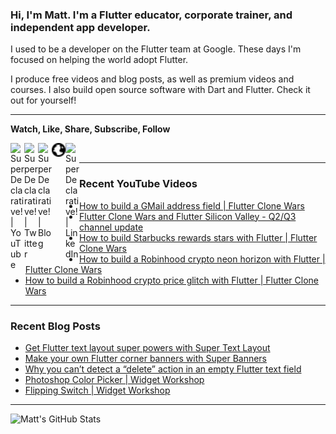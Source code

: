 ### Hi, I'm Matt. I'm a Flutter educator, corporate trainer, and independent app developer.

I used to be a developer on the Flutter team at Google. These days I'm focused on helping the world adopt Flutter.

I produce free videos and blog posts, as well as premium videos and courses. I also build open source software with Dart and Flutter. Check it out for yourself!

---

**Watch, Like, Share, Subscribe, Follow**

[<img align="left" alt="Super Declarative! | YouTube" width="22px" src="https://cdn.jsdelivr.net/npm/simple-icons@v3/icons/youtube.svg" />][youtube]
[<img align="left" alt="Super Declarative! | Twitter" width="22px" src="https://cdn.jsdelivr.net/npm/simple-icons@v3/icons/twitter.svg" />][twitter]
[<img align="left" alt="Super Declarative! | Blog" width="22px" src="https://cdn.jsdelivr.net/npm/simple-icons@v3/icons/medium.svg" />][blog]
[<img align="left" alt="Super Declarative! | Website" width="22px" src="https://raw.githubusercontent.com/iconic/open-iconic/master/svg/globe.svg" />][website]
[<img align="left" alt="Super Declarative! | LinkedIn" width="22px" src="https://cdn.jsdelivr.net/npm/simple-icons@v3/icons/linkedin.svg" />][linkedin]
<br>

---

### Recent YouTube Videos
<!-- YOUTUBE:START -->
- [How to build a GMail address field | Flutter Clone Wars](https://www.youtube.com/watch?v=vKILOWoAxx8)
- [Flutter Clone Wars and Flutter Silicon Valley - Q2/Q3 channel update](https://www.youtube.com/watch?v=M-0Nzy5BRTU)
- [How to build Starbucks rewards stars with Flutter | Flutter Clone Wars](https://www.youtube.com/watch?v=Cdysnf1Lh_I)
- [How to build a Robinhood crypto neon horizon with Flutter | Flutter Clone Wars](https://www.youtube.com/watch?v=cSi0OJJglqw)
- [How to build a Robinhood crypto price glitch with Flutter | Flutter Clone Wars](https://www.youtube.com/watch?v=nhvhS-dTop8)
<!-- YOUTUBE:END -->

---

### Recent Blog Posts
<!-- BLOG-POST-LIST:START -->
- [Get Flutter text layout super powers with Super Text Layout](https://medium.com/super-declarative/get-flutter-text-layout-super-powers-with-super-text-layout-9ff014e6287d?source=rss----87da985e7675---4)
- [Make your own Flutter corner banners with Super Banners](https://medium.com/super-declarative/make-your-own-flutter-corner-banners-with-super-banners-ba5b42d526ec?source=rss----87da985e7675---4)
- [Why you can’t detect a “delete” action in an empty Flutter text field](https://medium.com/super-declarative/why-you-cant-detect-a-delete-action-in-an-empty-flutter-text-field-3cf53e47b631?source=rss----87da985e7675---4)
- [Photoshop Color Picker | Widget Workshop](https://medium.com/super-declarative/photoshop-color-picker-widget-workshop-8a2784fb934a?source=rss----87da985e7675---4)
- [Flipping Switch | Widget Workshop](https://medium.com/super-declarative/flipping-switch-widget-workshop-c79d8535aeee?source=rss----87da985e7675---4)
<!-- BLOG-POST-LIST:END -->

---

<img align="left" alt="Matt's GitHub Stats" src="https://github-readme-stats.vercel.app/api?username=matthew-carroll&show_icons=true&hide_border=true">

[website]: https://superdeclarative.com
[youtube]: https://youtube.com/superdeclarative
[twitter]: https://twitter.com/suprdeclarative
[blog]: http://blog.superdeclarative.com
[linkedin]: https://www.linkedin.com/company/37550132
